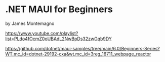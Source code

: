# .NET MAUI for Beginners
by James Montemagno

https://www.youtube.com/playlist?list=PLdo4fOcmZ0oUBAdL2NwBpDs32zwGqb9DY

https://github.com/dotnet/maui-samples/tree/main/6.0/Beginners-Series?WT.mc_id=dotnet-29192-cxa&wt.mc_id=3reg_16711_webpage_reactor